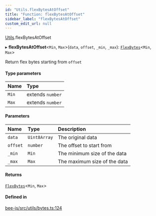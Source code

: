 ```yaml
---
id: "Utils.flexBytesAtOffset"
title: "Function: flexBytesAtOffset"
sidebar_label: "flexBytesAtOffset"
custom_edit_url: null
---
```


[Utils](../namespaces/Utils.md).flexBytesAtOffset

▸ **flexBytesAtOffset**<`Min`, `Max`\>(`data`, `offset`, `_min`, `_max`): [`FlexBytes`](../interfaces/Utils.FlexBytes.md)<`Min`, `Max`\>

Return flex bytes starting from `offset`

#### Type parameters

| Name | Type |
| :------ | :------ |
| `Min` | extends `number` |
| `Max` | extends `number` |

#### Parameters

| Name | Type | Description |
| :------ | :------ | :------ |
| `data` | `Uint8Array` | The original data |
| `offset` | `number` | The offset to start from |
| `_min` | `Min` | The minimum size of the data |
| `_max` | `Max` | The maximum size of the data |

#### Returns

[`FlexBytes`](../interfaces/Utils.FlexBytes.md)<`Min`, `Max`\>

#### Defined in

[bee-js/src/utils/bytes.ts:124](https://github.com/ethersphere/bee-js/blob/2c8b9d1/src/utils/bytes.ts#L124)
